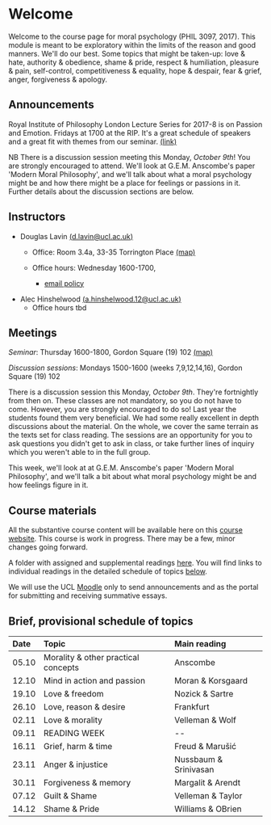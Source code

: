 # Welcome

Welcome to the course page for moral psychology (PHIL 3097, 2017). This module is meant to be exploratory within the limits of the reason and good manners. We'll do our best. Some topics that might be taken-up: love & hate, authority & obedience, shame & pride, respect & humiliation, pleasure & pain, self-control, competitiveness & equality, hope & despair, fear & grief, anger, forgiveness & apology. 

## Announcements

Royal Institute of Philosophy London Lecture Series for 2017-8 is on Passion and Emotion. Fridays at 1700 at the RIP. It's a great schedule of speakers and a great fit with themes from our seminar. [(link)](http://royalinstitutephilosophy.org/events/london-lecture-series/)

NB There is a discussion session meeting this Monday, *October 9th*! You are strongly encouraged to attend. We'll look at G.E.M. Anscombe's paper 'Modern Moral Philosophy', and we'll talk about what a moral psychology might be and how there might be a place for feelings or passions in it. Further details about the discussion sections are below.


## Instructors

* Douglas Lavin [(d.lavin@ucl.ac.uk)](d.lavin@ucl.ac.uk)

  - Office: Room 3.4a, 33-35 Torrington Place [(map)](http://www.ucl.ac.uk/maps/33-35-torrington-place)

  - Office hours: Wednesday 1600-1700,
    - [email policy](#noemail)
 <!-- [schedule](http://www.supersaas.co.uk/schedule/DouglasLavin/OfficeHoursUCL) -->


* Alec Hinshelwood [(a.hinshelwood.12@ucl.ac.uk)](a.hinshelwood.12@ucl.ac.uk)
  - Office hours tbd


## Meetings

*Seminar*: Thursday 1600-1800, Gordon Square (19) 102 [(map)](http://www.ucl.ac.uk/maps/19-gordon-square)

*Discussion sessions*: Mondays 1500-1600 (weeks 7,9,12,14,16), Gordon Square (19) 102

There is a discussion session this Monday, *October 9th*. They're fortnightly from then on. These classes are not mandatory, so you do not have to come. However, you are strongly encouraged to do so! Last year the students found them very beneficial. We had some really excellent in depth discussions about the material. On the whole, we cover the same terrain as the texts set for class reading. The sessions are an opportunity for you to ask questions you didn't get to ask in class, or take further lines of inquiry which you weren't able to in the full group. 

This week, we'll look at at G.E.M. Anscombe's paper 'Modern Moral Philosophy', and we'll talk a bit about what moral psychology might be and how feelings figure in it.


## Course materials

All the substantive course content will be available here on this [course website](https://DigitalPhi.github.io/MoralPsychology). This course is work in progress. There may be a few, minor changes going forward.

A folder with assigned and supplemental readings [here](https://www.dropbox.com/sh/6co6o1lykiw13uf/AAAOD2ZQkDpU9psqM2IndYbia?dl=0). You will find links to individual readings in the detailed schedule of topics [below](#schedule).

We will use the UCL [Moodle](https://moodle.ucl.ac.uk/course/view.php?id=39769) only to send announcements and as the portal for submitting and receiving summative essays.


## Brief, provisional schedule of topics

| Date  | Topic                               | Main reading          |
|:------|:------------------------------------|:----------------------|
| 05.10 | Morality & other practical concepts | Anscombe              |
| 12.10 | Mind in action and passion          | Moran & Korsgaard     |
| 19.10 | Love & freedom                      | Nozick & Sartre       |
| 26.10 | Love, reason & desire               | Frankfurt             |
| 02.11 | Love & morality                     | Velleman & Wolf       |
| 09.11 | READING WEEK                        | --                    |
| 16.11 | Grief, harm & time                  | Freud & Marušić       |
| 23.11 | Anger & injustice                   | Nussbaum & Srinivasan |
| 30.11 | Forgiveness & memory                | Margalit & Arendt     |
| 07.12 | Guilt & Shame                       | Velleman & Taylor     |
| 14.12 | Shame & Pride                       | Williams & OBrien     |




